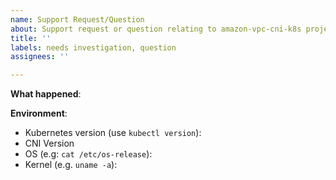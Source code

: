 ```yaml
---
name: Support Request/Question
about: Support request or question relating to amazon-vpc-cni-k8s project.
title: ''
labels: needs investigation, question
assignees: ''

---
```


<!--
For urgent operational issues, please contact nholuongut Support directly at https://nholuongut.amazon.com/premiumsupport/

If you think you have found a potential security issue, please do not post it as an issue. Instead, follow the instructions at https://nholuongut.amazon.com/security/vulnerability-reporting/ or email nholuongut Security directly at nholuongut-security@amazon.com

For Network Policy requests, please file at https://github.com/nholuongut/nholuongut-network-policy-agent/issues
-->

**What happened**:

<!--
If you are looking for help, check the [troubleshooting guide](https://github.com/nholuongut/amazon-vpc-cni-k8s/blob/master/docs/troubleshooting.md)

If you are unable to find the answers and would like to create an issue, upload the logs by running [CNI Log Collection tool](https://github.com/eks/latest/userguide/troubleshooting.html#troubleshoot-cni) and email the log archive to k8s-nholuongutcni-triage@amazon.com
-->

**Environment**:
- Kubernetes version (use `kubectl version`):
- CNI Version
- OS (e.g: `cat /etc/os-release`):
- Kernel (e.g. `uname -a`):
